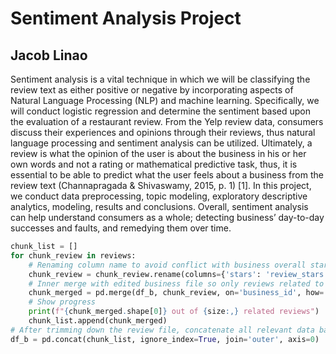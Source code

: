 # Sentiment Analysis Project 
## Jacob Linao
Sentiment analysis is a vital technique in which we will be classifying the review text as either positive or negative by incorporating aspects of Natural Language Processing (NLP) and machine learning. Specifically, we will conduct logistic regression and determine the sentiment based upon the evaluation of a restaurant review. From the Yelp review data, consumers discuss their experiences and opinions through their reviews, thus natural language processing and sentiment analysis can be utilized. Ultimately, a review is what the opinion of the user is about the business in his or her own words and not a rating or mathematical predictive task, thus, it is essential to be able to predict what the user feels about a business from the review text (Channapragada & Shivaswamy, 2015, p. 1) [1]. In this project, we conduct data preprocessing, topic modeling, exploratory descriptive analytics, modeling, results and conclusions. Overall, sentiment analysis can help understand consumers as a whole; detecting business’ day-to-day successes and faults, and remedying them over time. 

```python
chunk_list = []
for chunk_review in reviews:
    # Renaming column name to avoid conflict with business overall star rating
    chunk_review = chunk_review.rename(columns={'stars': 'review_stars'})
    # Inner merge with edited business file so only reviews related to the business remain
    chunk_merged = pd.merge(df_b, chunk_review, on='business_id', how='inner')
    # Show progress
    print(f"{chunk_merged.shape[0]} out of {size:,} related reviews")
    chunk_list.append(chunk_merged)
# After trimming down the review file, concatenate all relevant data back to one dataframe
df_b = pd.concat(chunk_list, ignore_index=True, join='outer', axis=0)
```
